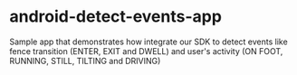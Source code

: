 # android-detect-events-app
Sample app that demonstrates how integrate our SDK to detect events like fence transition (ENTER, EXIT and DWELL) and user's activity (ON FOOT, RUNNING, STILL, TILTING and DRIVING)
